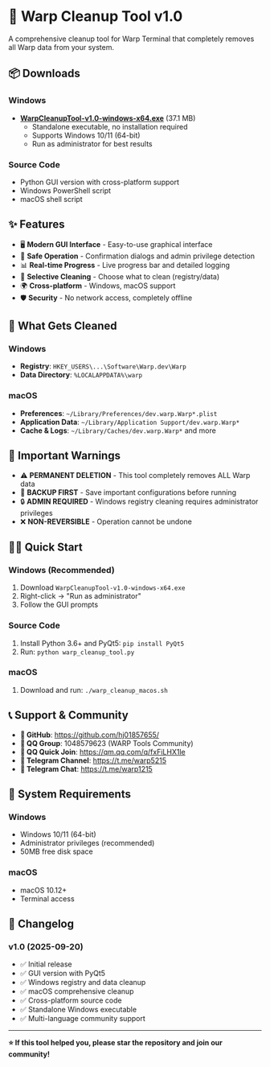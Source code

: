 # 🚀 Warp Cleanup Tool v1.0

A comprehensive cleanup tool for Warp Terminal that completely removes all Warp data from your system.

## 📦 Downloads

### Windows
- **[WarpCleanupTool-v1.0-windows-x64.exe](dist/WarpCleanupTool-v1.0-windows-x64.exe)** (37.1 MB)
  - Standalone executable, no installation required
  - Supports Windows 10/11 (64-bit)
  - Run as administrator for best results

### Source Code
- Python GUI version with cross-platform support
- Windows PowerShell script
- macOS shell script

## ✨ Features

- 🖥️ **Modern GUI Interface** - Easy-to-use graphical interface
- 🔐 **Safe Operation** - Confirmation dialogs and admin privilege detection
- 📊 **Real-time Progress** - Live progress bar and detailed logging
- 🎯 **Selective Cleaning** - Choose what to clean (registry/data)
- 🌍 **Cross-platform** - Windows, macOS support
- 🛡️ **Security** - No network access, completely offline

## 🧹 What Gets Cleaned

### Windows
- **Registry**: `HKEY_USERS\...\Software\Warp.dev\Warp`
- **Data Directory**: `%LOCALAPPDATA%\warp`

### macOS
- **Preferences**: `~/Library/Preferences/dev.warp.Warp*.plist`
- **Application Data**: `~/Library/Application Support/dev.warp.Warp*`
- **Cache & Logs**: `~/Library/Caches/dev.warp.Warp*` and more

## 🚨 Important Warnings

- ⚠️ **PERMANENT DELETION** - This tool completely removes ALL Warp data
- 💾 **BACKUP FIRST** - Save important configurations before running
- 🔒 **ADMIN REQUIRED** - Windows registry cleaning requires administrator privileges
- ❌ **NON-REVERSIBLE** - Operation cannot be undone

## 🏃‍♂️ Quick Start

### Windows (Recommended)
1. Download `WarpCleanupTool-v1.0-windows-x64.exe`
2. Right-click → "Run as administrator"
3. Follow the GUI prompts

### Source Code
1. Install Python 3.6+ and PyQt5: `pip install PyQt5`
2. Run: `python warp_cleanup_tool.py`

### macOS
1. Download and run: `./warp_cleanup_macos.sh`

## 📞 Support & Community

- **🔗 GitHub**: https://github.com/hj01857655/
- **💬 QQ Group**: 1048579623 (WARP Tools Community)
- **🔗 QQ Quick Join**: https://qm.qq.com/q/fxFiLHX1le
- **📢 Telegram Channel**: https://t.me/warp5215
- **💬 Telegram Chat**: https://t.me/warp1215

## 🔧 System Requirements

### Windows
- Windows 10/11 (64-bit)
- Administrator privileges (recommended)
- 50MB free disk space

### macOS
- macOS 10.12+
- Terminal access

## 📝 Changelog

### v1.0 (2025-09-20)
- ✅ Initial release
- ✅ GUI version with PyQt5
- ✅ Windows registry and data cleanup
- ✅ macOS comprehensive cleanup
- ✅ Cross-platform source code
- ✅ Standalone Windows executable
- ✅ Multi-language community support

---

**⭐ If this tool helped you, please star the repository and join our community!**